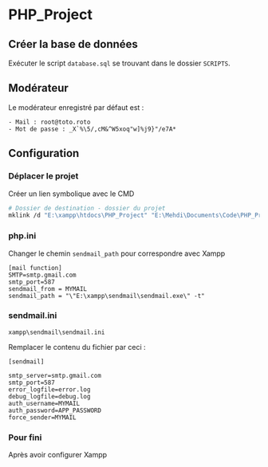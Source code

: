 # PHP_Project

## Créer la base de données

Exécuter le script `database.sql` se trouvant dans le dossier `SCRIPTS`.

## Modérateur

Le modérateur enregistré par défaut est :

```
- Mail : root@toto.roto
- Mot de passe : _X`%\5/,cM&^W5xoq"w]%j9}"/e7A*
```

## Configuration

### Déplacer le projet

Créer un lien symbolique avec le CMD

```bash
# Dossier de destination - dossier du projet
mklink /d "E:\xampp\htdocs\PHP_Project" "E:\Mehdi\Documents\Code\PHP_Project"
```

### php.ini

Changer le chemin `sendmail_path` pour correspondre avec Xampp

```
[mail function]
SMTP=smtp.gmail.com
smtp_port=587
sendmail_from = MYMAIL
sendmail_path = "\"E:\xampp\sendmail\sendmail.exe\" -t"
```

### sendmail.ini

`xampp\sendmail\sendmail.ini`

Remplacer le contenu du fichier par ceci :

```
[sendmail]

smtp_server=smtp.gmail.com
smtp_port=587
error_logfile=error.log
debug_logfile=debug.log
auth_username=MYMAIL
auth_password=APP_PASSWORD
force_sender=MYMAIL
```

### Pour fini

Après avoir configurer Xampp
